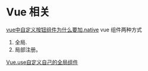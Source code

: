 # Vue 相关

[vue中自定义按钮组件为什么要加.native](https://segmentfault.com/q/1010000011186651)
vue 组件两种方式

1. 全局.
2. 局部注册。

[Vue.use自定义自己的全局组件](https://www.cnblogs.com/yesyes/p/6658611.html)